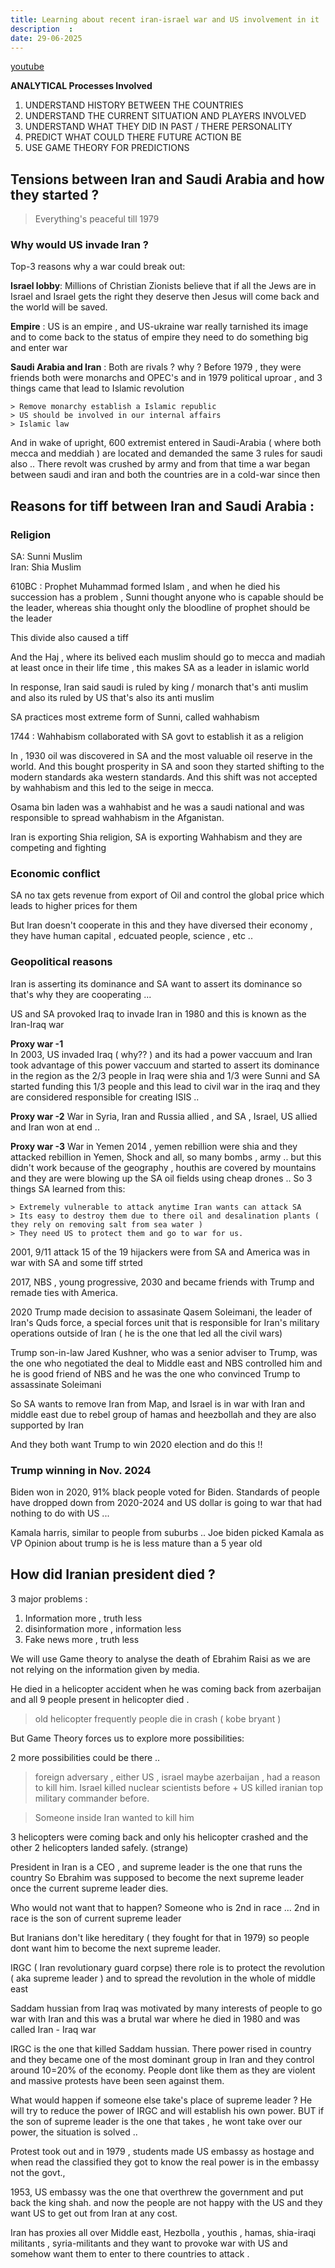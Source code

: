 ```yaml
---
title: Learning about recent iran-israel war and US involvement in it  
description  : 
date: 29-06-2025
---
```


[youtube](https://www.youtube.com/watch?v=LctUcVqhhns&list=PLREQ8S3NPaQt3JX33DN0QdGgtBJtAcTYQ&index=4)


**ANALYTICAL Processes Involved**  

1. UNDERSTAND HISTORY BETWEEN THE COUNTRIES
2. UNDERSTAND THE CURRENT SITUATION AND PLAYERS INVOLVED 
3. UNDERSTAND WHAT THEY DID IN PAST / THERE PERSONALITY 
4. PREDICT WHAT COULD THERE FUTURE ACTION BE  
5. USE GAME THEORY FOR PREDICTIONS 

## Tensions between Iran and Saudi Arabia and how they started ? 

> Everything's peaceful till 1979


### Why would US invade Iran ? 

Top-3 reasons why a war could break out: 

**Israel lobby**: Millions of Christian Zionists believe that if all the Jews are in Israel and Israel gets the right they deserve then Jesus will come back and the world will be saved.

**Empire** : US is an empire , and US-ukraine war really tarnished its image and to come back to the status of empire they need to do something big and enter war

**Saudi Arabia and Iran** : Both are rivals ? why ? Before 1979 , they were friends both were monarchs and OPEC's and in 1979 political uproar , and 3 things came that lead to Islamic revolution

```
> Remove monarchy establish a Islamic republic
> US should be involved in our internal affairs 
> Islamic law 
```

And in wake of upright, 600 extremist entered in Saudi-Arabia ( where both mecca and meddiah ) are located and demanded the same 3 rules for saudi also .. 
There revolt was crushed by army and from that time a war began between saudi and iran and both the countries are in a cold-war since then 


## Reasons for tiff between Iran and Saudi Arabia : 

### Religion

SA: Sunni Muslim   
Iran: Shia Muslim  

610BC : Prophet Muhammad formed Islam , and when he died his succession has a problem , 
Sunni thought anyone who is capable should be the leader, whereas shia thought only the bloodline of prophet should be the leader

This divide also caused a tiff 

And the Haj , where its belived each muslim should go to mecca and madiah at least once in their life time , this makes SA as a leader in islamic world   

In response, Iran said saudi is ruled by king / monarch that's anti muslim and also its ruled by US that's also its anti muslim 

SA practices most extreme form of Sunni, called wahhabism

1744 : Wahhabism collaborated with SA govt to establish it as a religion 

In , 1930 oil was discovered in SA and the most valuable oil reserve in the world. And this bought prosperity in SA and soon they started shifting to the modern standards aka western standards. And this shift was not accepted by wahhabism and this led to the seige in mecca. 

Osama bin laden was a wahhabist and he was a saudi national and was responsible to spread wahhabism in the Afganistan.

Iran is exporting Shia religion, SA is exporting Wahhabism and they are competing and fighting 


### Economic conflict

SA no tax gets revenue from export of Oil and control the global price which leads to higher prices for them 

But Iran doesn't cooperate in this and they have diversed their economy , they have human capital , edcuated people, science , etc .. 


### Geopolitical reasons
Iran is asserting its dominance and SA want to assert its dominance so that's why they are cooperating ... 


US and SA provoked Iraq to invade Iran  in 1980 and this is known as the Iran-Iraq war

**Proxy war -1**  
In 2003, US invaded Iraq ( why?? ) and its had a power vaccuum and Iran took advantage of this power vaccuum and started to assert its dominance in the region as the 2/3 people in Iraq were shia and 1/3 were Sunni and SA started funding this 1/3 people and this lead to civil war in the iraq and they are considered responsible for creating ISIS .. 


**Proxy war -2**
War in Syria, Iran and Russia allied  , and SA , Israel,  US allied and Iran won at end .. 

**Proxy war -3**
War in Yemen 2014 , yemen rebillion were shia and they attacked rebillion in Yemen, Shock and all, so many bombs , army .. but this didn't work because of the geography , houthis are covered by mountains and they are were blowing up the SA oil fields using cheap drones .. 
So 3 things SA learned from this: 

```
> Extremely vulnerable to attack anytime Iran wants can attack SA 
> Its easy to destroy them due to there oil and desalination plants ( they rely on removing salt from sea water )
> They need US to protect them and go to war for us.
```

2001, 9/11 attack 15 of the 19 hijackers were from SA and America was in war with SA and some tiff strted 

2017, NBS , young progressive, 2030 and became friends with Trump and remade ties with America. 

2020 Trump made decision to assasinate Qasem Soleimani, the leader of Iran's Quds force, a special forces unit that is responsible for Iran's military operations outside of Iran ( he is the one that led all the civil wars)

Trump son-in-law Jared Kushner, who was a senior adviser to Trump, was the one who negotiated the deal to Middle east and NBS controlled him and he is good friend of NBS and he was the one who convinced Trump to assassinate Soleimani


So SA wants to remove Iran from Map, and Israel is in war with Iran and middle east due to rebel group of hamas and heezbollah and they are also supported by Iran 

And they both want Trump to win 2020 election and do this !! 

### Trump winning in Nov. 2024


Biden won in 2020, 91% black people voted for Biden. 
Standards of people have dropped down from 2020-2024 and US dollar is going to war that had nothing to do with US ... 

Kamala harris, similar to people from suburbs .. 
Joe biden picked Kamala as VP 
Opinion about trump is he is less mature than a 5 year old


## How did Iranian president died ? 

3 major problems : 
1. Information more , truth less 
2. disinformation more , information less
3. Fake news more , truth less


We will use Game theory to analyse the death of Ebrahim Raisi as we are not relying on the information given by media. 

He died in a helicopter accident when he was coming back from azerbaijan and all 9 people present in helicopter died . 

> old helicopter
> frequently people die in crash ( kobe bryant )

But Game Theory forces us to explore more possibilities:


2 more possibilities could be there .. 

> foreign adversary , either US , israel maybe azerbaijan , had a reason to kill him. Israel killed nuclear scientists before + US killed iranian top military commander before. 

> Someone inside Iran wanted to kill him 

 
3 helicopters were coming back and only his helicopter crashed and the other 2 helicopters landed safely. (strange)

President in Iran is a CEO , and supreme leader is the one that runs the country 
So Ebrahim was supposed to become the next supreme leader once the current supreme leader dies.


Who would not want that to happen?
Someone who is 2nd in race ... 2nd in race is the son of current supreme leader 

But Iranians don't like hereditary ( they fought for that in 1979) so people dont want him to become the next supreme leader.

IRGC ( Iran revolutionary guard corpse) there role is to protect the revolution ( aka supreme leader ) and to spread the revolution in the whole of middle east 

Saddam hussian from Iraq was motivated by many interests of people to go war with Iran and this was a brutal war where he died in 1980 and was called Iran - Iraq war

IRGC is the one that killed Saddam hussian. There power rised in country and they became one of the most dominant group in Iran and they control around 10=20% of the economy. People dont like them as they are violent and massive protests have been seen against them.

What would happen if someone else take's place of supreme leader ? He will try to reduce the power of IRGC and will establish his own power. BUT if the son of supreme leader is the one that takes , he wont take over our power, the situation is solved .. 


Protest took out and in 1979 , students made US embassy as hostage and when read the classified they got to know the real power is in the embassy not the govt.,  

1953, US embassy was the one that overthrew the government and put back the king shah.
and now the people are not happy with the US and they want US to get out from Iran at any cost. 


Iran has proxies all over Middle east, Hezbolla , youthis , hamas, shia-iraqi militants , syria-militants 
and they want to provoke war with US and somehow want them to enter to there countries to attack .  





















